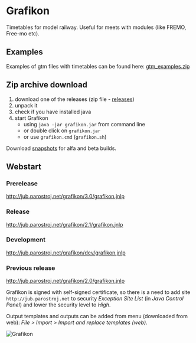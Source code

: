 # Grafikon
Timetables for model railway. Useful for meets with modules (like FREMO, Free-mo etc).

## Examples
Examples of gtm files with timetables can be found here: [gtm_examples.zip](http://jub.parostroj.net/grafikon/gtm_examples.zip)

## Zip archive download
1. download one of the releases (zip file - [releases](https://github.com/jub77/grafikon/releases))
2. unpack it
3. check if you have installed java
4. start Grafikon
    * using `java -jar grafikon.jar` from command line
    * or double click on `grafikon.jar`
    * or use `grafikon.cmd` (`grafikon.sh`)

Download [snapshots](https://bitbucket.org/jub77/grafikon/downloads) for alfa and beta builds.

## Webstart
### Prerelease
http://jub.parostroj.net/grafikon/3.0/grafikon.jnlp
### Release
http://jub.parostroj.net/grafikon/2.1/grafikon.jnlp
### Development
http://jub.parostroj.net/grafikon/dev/grafikon.jnlp
### Previous release
http://jub.parostroj.net/grafikon/2.0/grafikon.jnlp

Grafikon is signed with self-signed certificate, so there is a need to add site `http://jub.parostroj.net` to security
*Exception Site List* (in *Java Control Panel*) and lower the security level to *High*.

Output templates and outputs can be added from menu (downloaded from web): *File > Import > Import and replace templates (web)*.

![Grafikon](http://jub.parostroj.net/grafikon/grafikon.png)
